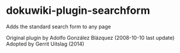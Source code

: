dokuwiki-plugin-searchform
==========================

Adds the standard search form to any page<br />


Original plugin by Adolfo González Blázquez (2008-10-10 last update)<br />
Adopted by Gerrit Uitslag (2014)
